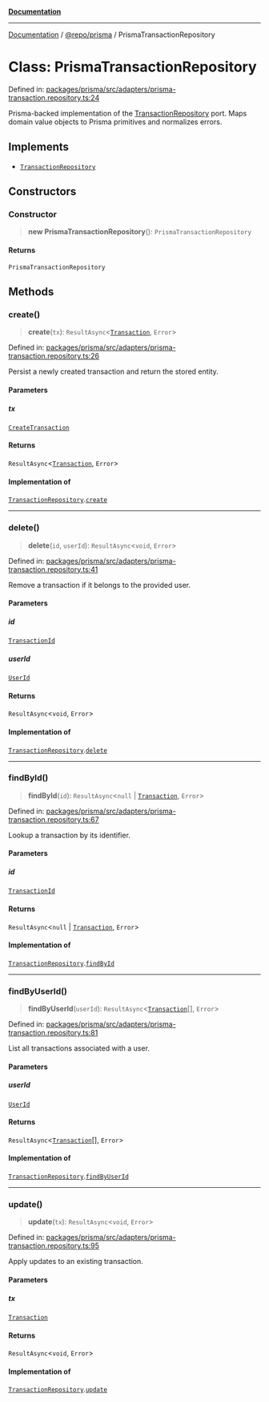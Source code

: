 [**Documentation**](../../../README.md)

***

[Documentation](../../../README.md) / [@repo/prisma](../README.md) / PrismaTransactionRepository

# Class: PrismaTransactionRepository

Defined in: [packages/prisma/src/adapters/prisma-transaction.repository.ts:24](https://github.com/o3osatoshi/experiment/blob/f1d231870a1d13a36a9ead236d22edc1fb9797dd/packages/prisma/src/adapters/prisma-transaction.repository.ts#L24)

Prisma-backed implementation of the [TransactionRepository](../../domain/interfaces/TransactionRepository.md) port.
Maps domain value objects to Prisma primitives and normalizes errors.

## Implements

- [`TransactionRepository`](../../domain/interfaces/TransactionRepository.md)

## Constructors

### Constructor

> **new PrismaTransactionRepository**(): `PrismaTransactionRepository`

#### Returns

`PrismaTransactionRepository`

## Methods

### create()

> **create**(`tx`): `ResultAsync`\<[`Transaction`](../../domain/type-aliases/Transaction.md), `Error`\>

Defined in: [packages/prisma/src/adapters/prisma-transaction.repository.ts:26](https://github.com/o3osatoshi/experiment/blob/f1d231870a1d13a36a9ead236d22edc1fb9797dd/packages/prisma/src/adapters/prisma-transaction.repository.ts#L26)

Persist a newly created transaction and return the stored entity.

#### Parameters

##### tx

[`CreateTransaction`](../../domain/type-aliases/CreateTransaction.md)

#### Returns

`ResultAsync`\<[`Transaction`](../../domain/type-aliases/Transaction.md), `Error`\>

#### Implementation of

[`TransactionRepository`](../../domain/interfaces/TransactionRepository.md).[`create`](../../domain/interfaces/TransactionRepository.md#create)

***

### delete()

> **delete**(`id`, `userId`): `ResultAsync`\<`void`, `Error`\>

Defined in: [packages/prisma/src/adapters/prisma-transaction.repository.ts:41](https://github.com/o3osatoshi/experiment/blob/f1d231870a1d13a36a9ead236d22edc1fb9797dd/packages/prisma/src/adapters/prisma-transaction.repository.ts#L41)

Remove a transaction if it belongs to the provided user.

#### Parameters

##### id

[`TransactionId`](../../domain/type-aliases/TransactionId.md)

##### userId

[`UserId`](../../domain/type-aliases/UserId.md)

#### Returns

`ResultAsync`\<`void`, `Error`\>

#### Implementation of

[`TransactionRepository`](../../domain/interfaces/TransactionRepository.md).[`delete`](../../domain/interfaces/TransactionRepository.md#delete)

***

### findById()

> **findById**(`id`): `ResultAsync`\<`null` \| [`Transaction`](../../domain/type-aliases/Transaction.md), `Error`\>

Defined in: [packages/prisma/src/adapters/prisma-transaction.repository.ts:67](https://github.com/o3osatoshi/experiment/blob/f1d231870a1d13a36a9ead236d22edc1fb9797dd/packages/prisma/src/adapters/prisma-transaction.repository.ts#L67)

Lookup a transaction by its identifier.

#### Parameters

##### id

[`TransactionId`](../../domain/type-aliases/TransactionId.md)

#### Returns

`ResultAsync`\<`null` \| [`Transaction`](../../domain/type-aliases/Transaction.md), `Error`\>

#### Implementation of

[`TransactionRepository`](../../domain/interfaces/TransactionRepository.md).[`findById`](../../domain/interfaces/TransactionRepository.md#findbyid)

***

### findByUserId()

> **findByUserId**(`userId`): `ResultAsync`\<[`Transaction`](../../domain/type-aliases/Transaction.md)[], `Error`\>

Defined in: [packages/prisma/src/adapters/prisma-transaction.repository.ts:81](https://github.com/o3osatoshi/experiment/blob/f1d231870a1d13a36a9ead236d22edc1fb9797dd/packages/prisma/src/adapters/prisma-transaction.repository.ts#L81)

List all transactions associated with a user.

#### Parameters

##### userId

[`UserId`](../../domain/type-aliases/UserId.md)

#### Returns

`ResultAsync`\<[`Transaction`](../../domain/type-aliases/Transaction.md)[], `Error`\>

#### Implementation of

[`TransactionRepository`](../../domain/interfaces/TransactionRepository.md).[`findByUserId`](../../domain/interfaces/TransactionRepository.md#findbyuserid)

***

### update()

> **update**(`tx`): `ResultAsync`\<`void`, `Error`\>

Defined in: [packages/prisma/src/adapters/prisma-transaction.repository.ts:95](https://github.com/o3osatoshi/experiment/blob/f1d231870a1d13a36a9ead236d22edc1fb9797dd/packages/prisma/src/adapters/prisma-transaction.repository.ts#L95)

Apply updates to an existing transaction.

#### Parameters

##### tx

[`Transaction`](../../domain/type-aliases/Transaction.md)

#### Returns

`ResultAsync`\<`void`, `Error`\>

#### Implementation of

[`TransactionRepository`](../../domain/interfaces/TransactionRepository.md).[`update`](../../domain/interfaces/TransactionRepository.md#update)
